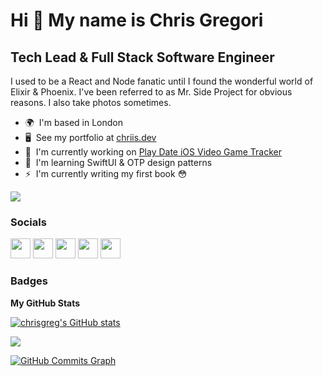 Hi 👋 My name is Chris Gregori
==============================

Tech Lead & Full Stack Software Engineer
----------------------------------------

I used to be a React and Node fanatic until I found the wonderful world of Elixir & Phoenix. I've been referred to as Mr. Side Project for obvious reasons. I also take photos sometimes.

* 🌍  I'm based in London
* 🖥️  See my portfolio at [chriis.dev](http://chriis.sev)
* 🚀  I'm currently working on [Play Date iOS Video Game Tracker](http://apps.apple.com/us/app/play-date-calendar/id987119779?platform=iphone)
* 🧠  I'm learning SwiftUI & OTP design patterns
* ⚡  I'm currently writing my first book 😳

<a href="https://www.github.com/chrisgreg" target="_blank" rel="noreferrer"><img
src="https://img.shields.io/github/followers/chrisgreg?logo=github&style=for-the-badge&color=f97316&labelColor=1c1917" /></a>


### Socials

<p align="left"> <a href="https://www.dev.to/chriis" target="_blank" rel="noreferrer"><img src="https://raw.githubusercontent.com/danielcranney/readme-generator/main/public/icons/socials/devdotto-dark.svg" width="32" height="32" /></a> <a href="https://www.github.com/chrisgreg" target="_blank" rel="noreferrer"><img src="https://raw.githubusercontent.com/danielcranney/readme-generator/main/public/icons/socials/github-dark.svg" width="32" height="32" /></a> <a href="http://www.instagram.com/_chrisgregori" target="_blank" rel="noreferrer"><img src="https://raw.githubusercontent.com/danielcranney/readme-generator/main/public/icons/socials/instagram.svg" width="32" height="32" /></a> <a href="http://www.medium.com/chrisgregori" target="_blank" rel="noreferrer"><img src="https://raw.githubusercontent.com/danielcranney/readme-generator/main/public/icons/socials/medium-dark.svg" width="32" height="32" /></a> <a href="https://www.twitter.com/_ChrisGreg" target="_blank" rel="noreferrer"><img src="https://raw.githubusercontent.com/danielcranney/readme-generator/main/public/icons/socials/twitter.svg" width="32" height="32" /></a></p>

### Badges

<b>My GitHub Stats</b>

<a href="http://www.github.com/chrisgreg"><img src="https://github-readme-stats.vercel.app/api?username=chrisgreg&show_icons=true&hide=&count_private=true&title_color=6366f1&text_color=ffffff&icon_color=f97316&bg_color=1c1917&hide_border=true&show_icons=true" alt="chrisgreg's GitHub stats" /></a>

<a href="http://www.github.com/chrisgreg"><img src="https://github-readme-streak-stats.herokuapp.com/?user=chrisgreg&stroke=ffffff&background=1c1917&ring=6366f1&fire=6366f1&currStreakNum=ffffff&currStreakLabel=6366f1&sideNums=ffffff&sideLabels=ffffff&dates=ffffff&hide_border=true" /></a>

<a href="http://www.github.com/chrisgreg"><img src="https://activity-graph.herokuapp.com/graph?username=chrisgreg&bg_color=1c1917&color=ffffff&line=f97316&point=ffffff&area_color=1c1917&area=true&hide_border=true&custom_title=GitHub%20Commits%20Graph" alt="GitHub Commits Graph" /></a>
